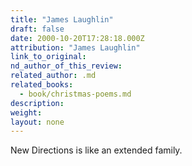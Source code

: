 ```yaml
---
title: "James Laughlin"
draft: false
date: 2000-10-20T17:28:18.000Z
attribution: "James Laughlin"
link_to_original:
nd_author_of_this_review:
related_author: .md
related_books:
  - book/christmas-poems.md
description:
weight:
layout: none
---
```

New Directions is like an extended family.

